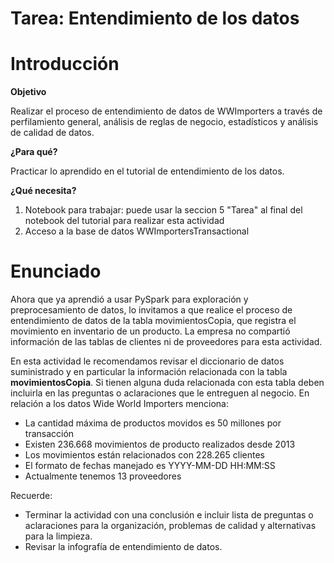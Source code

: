# Tarea: Entendimiento de los datos

# Introducción

**Objetivo**

Realizar el proceso de entendimiento de datos de WWImporters a través de perfilamiento general, análisis de reglas de negocio, estadísticos y análisis de calidad de datos.

**¿Para qué?**

Practicar lo aprendido en el tutorial de entendimiento de los datos.

**¿Qué necesita?**

1. Notebook para trabajar: puede usar la seccion 5 "Tarea" al final del notebook del tutorial para realizar esta actividad
2. Acceso a la base de datos WWImportersTransactional

# Enunciado

Ahora que ya aprendió a usar PySpark para exploración y preprocesamiento de datos, lo invitamos a que realice el proceso de entendimiento de datos de la tabla movimientosCopia, que registra el movimiento en inventario de un producto. La empresa no compartió información de las tablas de clientes ni de proveedores para esta actividad. 

En esta actividad le recomendamos revisar el diccionario de datos suministrado y en particular la información relacionada con la tabla **movimientosCopia**. Si tienen alguna duda relacionada con esta tabla deben incluirla en las preguntas o aclaraciones que le entreguen al negocio. En relación a los datos Wide World Importers menciona:

- La cantidad máxima de productos movidos es 50 millones por transacción
- Existen 236.668 movimientos de producto realizados desde 2013
- Los movimientos están relacionados con 228.265 clientes
- El formato de fechas manejado es YYYY-MM-DD HH:MM:SS
- Actualmente tenemos 13 proveedores 

Recuerde:
 - Terminar la actividad con una conclusión e incluir lista de preguntas o aclaraciones para la organización, problemas de calidad y alternativas para la limpieza.
 - Revisar la infografía de entendimiento de datos.
